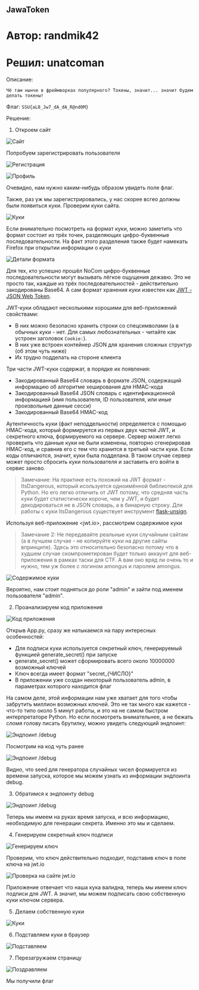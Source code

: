 JawaToken
---------

# Автор: randmik42
# Решил: unatcoman

Описание:
```
Чё там нынче в фреймворках популярного? Токены, значит... значит будем делать токены!
```

Флаг: ``SSU{aL0_Jw7_dA_dA_R@nd0M}``

Решение:

1. Откроем сайт

![Сайт](img/35.png)

Попробуем зарегистрировать пользователя

![Регистрация](img/36.png)

![Профиль](img/37.png)

Очевидно, нам нужно каким-нибудь образом увидеть поле флаг.

Также, раз уж мы зарегистрировались, у нас скорее всгео должны были появиться куки.
Проверим куки сайта.

![Куки](img/38.png)

Если внимательно посмотреть на формат куки, можно заметить что формат состоит из трёх точек, разделяющих цифро-буквенные последовательности. На факт этого разделения также будет намекать Firefox при открытии информации о куки

![Детали формата](img/39.png)

Для тех, кто успешно прошёл NoCom цифро-буквенные последовательности могут вызывать лёгкое ощущения дежавю. Это не просто так, каждые из трёх последовательностей - действительно закодированы Base64. А сам формат хранения куки известен как [JWT - JSON Web Token](https://ru.wikipedia.org/wiki/JSON_Web_Token).

JWT-куки обладают несколькими хорошими для веб-приложений свойствами:

- В них можно безопасно хранить строки со спецсимволами (а в обычных куки - нет. Для самых любознательных - читайте как устроен заголовок `Cookie:`).
- В них уже встроен контейнер JSON для хранения сложных структур (об этом чуть ниже)
- Их трудно подделать на стороне клиента

Три части JWT-куки содержат, в порядке их появления:

- Закодированный Base64 словарь в формате JSON, содержащий информацию об алгоритме хеширования для HMAC-кода
- Закодированный Base64 JSON словарь с идентификационной информацией (имя пользователя, ID пользователя, или иные произвольные данные сесси)
- Закодированный Base64 HMAC-код

Аутентичность куки (факт неподдельности) определяется с помощью HMAC-кода, который формируется из первых двух частей JWT, и секретного ключа, формируемого на сервере. Сервер может легко проверить что данные куки не были изменены, повторно сгенерировав HMAC-код, и сравнив его с тем что хранится в третьей части куки. Если коды отличаются, значит, куки была подделана. В таком случае сервер может просто сбросить куки пользователя и заставить его войти в сервис заново.

> Замечание: На практике есть похожий на JWT формат - ItsDangerous, который исользуется одноимённой библиотекой для Python. Но его легко отличить от JWT потому, что средняя часть куки будет статистически короче, чем у JWT, и будет декодироваться не в JSON словарь, а в бинарную строку. Для работы с куки ItsDangerous существует инструмент [flask-unsign](https://github.com/Paradoxis/Flask-Unsign).

Используя веб-приложение <jwt.io>, рассмотрим содержимое куки

> Замечание 2: Не передавайте реальные куки случайным сайтам (а в лучшем случае - не копируйте куки на другие сайты впринципе). Здесь это относительно безопасно потому что в худшем случае скомпрометирован будет только аккаунт для веб-приложения в рамках таски для CTF. А вам оно вряд ли очень то и нужно, тем уж более с логином amongus и паролем amongus.

![Содержимое куки](img/40.png)

Вероятно, нам стоит подняться до роли "admin" и зайти под именем пользователя "admin".

2. Проанализируем код приложения

![Код приложения](img/41.png)

Открыв App.py, сразу же натыкаемся на пару интересных особенностей:

- Для подписи куки используется секретный ключ, генерируемый функцией generate_secret() при запуске
- generate_secret() может сформировать всего около 10000000 возможный ключей
- Ключ всегда имеет формат "secret_{ЧИСЛО}"
- В приложении уже создан некоторый пользователь admin, в параметрах которого находится флаг

На самом деле, этой информации нам уже хватает для того чтобы забрутить миллион возможных ключей. Это не так много как кажется - что-то типо около 5 минут работы, и это на не самом быстром интерпретаторе Python. Но если посмотреть внимательнее, а не бежать сломя голову писать брутилку, можно увидеть следующий эндпоинт:

![Эндпоинт /debug](img/42.png)

Посмотрим на код чуть ранее

![Эндпоинт /debug](img/43.png)

Видно, что seed для генератора случайных чисел формируется из времени запуска, которое мы можем узнать из информации эндпоинта debug.

3. Обратимся к эндпоинту debug

![Эндпоинт /debug](img/44.png)

Теперь мы имеем на руках время запуска, и всю информацию, необходимую для генерации секрета. Именно это мы и сделаем.

4. Генерируем секретный ключ подписи

![Генерируем ключ](img/45.png)

Проверим, что ключ действительно подходит, подставив ключ в поле ключа на jwt.io

![Проверка на сайте jwt.io](img/46.png)

Приложение отвечает что наша кука валидна, теперь мы имеем ключ подписи для JWT. А значит, мы можем подписать свою собственную куки ключом сервера.

5. Делаем собственную куки

![Куки](img/47.png)

6. Подставляем куки в браузер

![Подставляем](img/48.png)

7. Перезагружаем страницу

![Поздравляем](img/49.png)

Мы получили флаг
